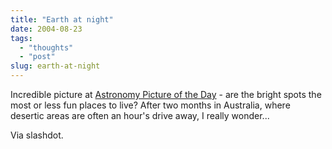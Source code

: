```yaml
---
title: "Earth at night"
date: 2004-08-23
tags: 
  - "thoughts"
  - "post"
slug: earth-at-night
---
```


Incredible picture at [Astronomy Picture of the Day](http://antwrp.gsfc.nasa.gov/apod/ap040822.html) - are the bright spots the most or less fun places to live? After two months in Australia, where desertic areas are often an hour's drive away, I really wonder...

Via slashdot.
